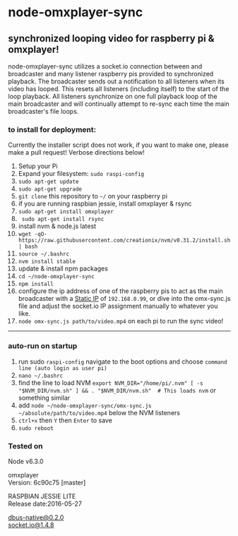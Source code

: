 # node-omxplayer-sync

## synchronized looping video for raspberry pi &amp; omxplayer!

node-omxplayer-sync utilizes a socket.io connection between and broadcaster and many listener raspberry pis provided to synchronized playback. The broadcaster sends out a notification to all listeners when its video has looped. This resets all listeners (including itself) to the start of the loop playback. All listeners synchronize on one full playback loop of the main broadcaster and will continually attempt to re-sync each time the main broadcaster's file loops.

### to install for deployment:

Currently the installer script does not work, if you want to make one, please make a pull request! Verbose directions below!

1. Setup your Pi
  1. Expand your filesystem: `sudo raspi-config`
  1. `sudo apt-get update`
  1. `sudo apt-get upgrade`
1. `git clone` this repository to `~/` on your raspberry pi
1. if you are running raspbian jessie, install omxplayer & rsync
  1. `sudo apt-get install omxplayer`
  1. ` sudo apt-get install rsync`
1. install nvm & node.js latest
 1. `wget -qO- https://raw.githubusercontent.com/creationix/nvm/v0.31.2/install.sh | bash`
 1. `source ~/.bashrc`
 1. `nvm install stable`
1. update & install npm packages
  1. `cd ~/node-omxplayer-sync`
  1. `npm install`
1. configure the ip address of one of the raspberry pis to act as the main broadcaster with a [Static IP](https://www.modmypi.com/blog/how-to-give-your-raspberry-pi-a-static-ip-address-update) of `192.168.0.99`, or dive into the omx-sync.js file and adjust the socket.io IP assignment manually to whatever you like.
1. `node omx-sync.js path/to/video.mp4` on each pi to run the sync video!

--------------------------------------------------------------------------------

### auto-run on startup

1. run sudo `raspi-config` navigate to the boot options and choose `command line (auto login as user pi)`
1. `nano ~/.bashrc`
1. find the line to load NVM `export NVM_DIR="/home/pi/.nvm"
[ -s "$NVM_DIR/nvm.sh" ] && . "$NVM_DIR/nvm.sh"  # This loads nvm` or something similar
1. add `node ~/node-omxplayer-sync/omx-sync.js ~/absolute/path/to/video.mp4` below the NVM listeners
1. `ctrl+x` then `Y` then `Enter` to save
1. `sudo reboot`

### Tested on

Node v6.3.0

omxplayer<br>Version: 6c90c75 [master]

RASPBIAN JESSIE LITE<br>Release date:2016-05-27

dbus-native@0.2.0<br>socket.io@1.4.8
